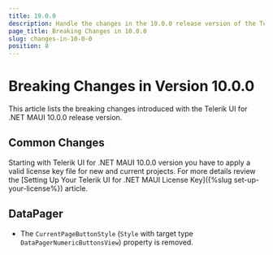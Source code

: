 ```yaml
---
title: 19.0.0
description: Handle the changes in the 10.0.0 release version of the Telerik UI for .NET MAUI components.
page_title: Breaking Changes in 10.0.0
slug: changes-in-10-0-0
position: 8
---
```


# Breaking Changes in Version 10.0.0

This article lists the breaking changes introduced with the Telerik UI for .NET MAUI 10.0.0 release version.

## Common Changes

Starting with Telerik UI for .NET MAUI 10.0.0 version you have to apply a valid license key file for new and current projects. For more details review the [Setting Up Your Telerik UI for .NET MAUI License Key]({%slug set-up-your-license%}) article.

## DataPager

* The `CurrentPageButtonStyle` (`Style` with target type `DataPagerNumericButtonsView`) property is removed.

